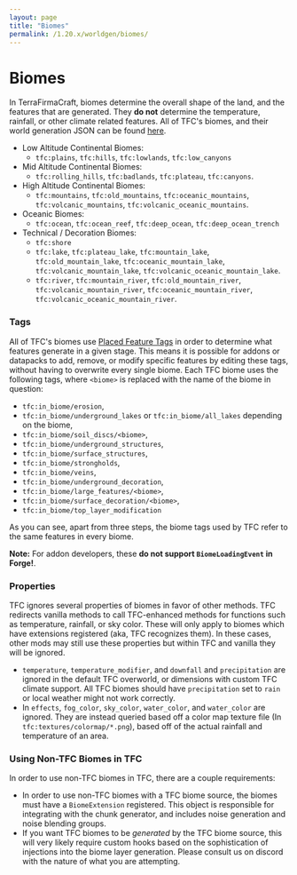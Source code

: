 ```yaml
---
layout: page
title: "Biomes"
permalink: /1.20.x/worldgen/biomes/
---
```


# Biomes

In TerraFirmaCraft, biomes determine the overall shape of the land, and the features that are generated. They **do not** determine the temperature, rainfall, or other climate related features. All of TFC's biomes, and their world generation JSON can be found [here](https://github.com/TerraFirmaCraft/TerraFirmaCraft/tree/1.20.x/src/main/resources/data/tfc/worldgen/biome).

- Low Altitude Continental Biomes:
  - `tfc:plains`, `tfc:hills`, `tfc:lowlands`, `tfc:low_canyons`
- Mid Altitude Continental Biomes:
  - `tfc:rolling_hills`, `tfc:badlands`, `tfc:plateau`, `tfc:canyons`.
- High Altitude Continental Biomes:
  - `tfc:mountains`, `tfc:old_mountains`, `tfc:oceanic_mountains`, `tfc:volcanic_mountains`, `tfc:volcanic_oceanic_mountains`.
- Oceanic Biomes:
  - `tfc:ocean`, `tfc:ocean_reef`, `tfc:deep_ocean`, `tfc:deep_ocean_trench`
- Technical / Decoration Biomes:
  - `tfc:shore`
  - `tfc:lake`, `tfc:plateau_lake`, `tfc:mountain_lake`, `tfc:old_mountain_lake`, `tfc:oceanic_mountain_lake`, `tfc:volcanic_mountain_lake`, `tfc:volcanic_oceanic_mountain_lake`.
  - `tfc:river`, `tfc:mountain_river`, `tfc:old_mountain_river`, `tfc:volcanic_mountain_river`, `tfc:oceanic_mountain_river`, `tfc:volcanic_oceanic_mountain_river`.


### Tags

All of TFC's biomes use [Placed Feature Tags](../tags/#placed-feature-tags) in order to determine what features generate in a given stage. This means it is possible for addons or datapacks to add, remove, or modify specific features by editing these tags, without having to overwrite every single biome. Each TFC biome uses the following tags, where `<biome>` is replaced with the name of the biome in question:

- `tfc:in_biome/erosion`,
- `tfc:in_biome/underground_lakes` or `tfc:in_biome/all_lakes` depending on the biome,
- `tfc:in_biome/soil_discs/<biome>`,
- `tfc:in_biome/underground_structures`,
- `tfc:in_biome/surface_structures`,
- `tfc:in_biome/strongholds`,
- `tfc:in_biome/veins`,
- `tfc:in_biome/underground_decoration`,
- `tfc:in_biome/large_features/<biome>`,
- `tfc:in_biome/surface_decoration/<biome>`,
- `tfc:in_biome/top_layer_modification`

As you can see, apart from three steps, the biome tags used by TFC refer to the same features in every biome.

**Note:** For addon developers, these **do not support `BiomeLoadingEvent` in Forge!**.

### Properties

TFC ignores several properties of biomes in favor of other methods. TFC redirects vanilla methods to call TFC-enhanced methods for functions such as temperature, rainfall, or sky color. These will only apply to biomes which have extensions registered (aka, TFC recognizes them). In these cases, other mods may still use these properties but within TFC and vanilla they will be ignored.

- `temperature`, `temperature_modifier`, and `downfall` and `precipitation` are ignored in the default TFC overworld, or dimensions with custom TFC climate support. All TFC biomes should have `precipitation` set to `rain` or local weather might not work correctly.
- In `effects`, `fog_color`, `sky_color`, `water_color`, and `water_color` are ignored. They are instead queried based off a color map texture file (In `tfc:textures/colormap/*.png`), based off of the actual rainfall and temperature of an area.

### Using Non-TFC Biomes in TFC

In order to use non-TFC biomes in TFC, there are a couple requirements:

- In order to use non-TFC biomes with a TFC biome source, the biomes must have a `BiomeExtension` registered. This object is responsible for integrating with the chunk generator, and includes noise generation and noise blending groups.
- If you want TFC biomes to be *generated* by the TFC biome source, this will very likely require custom hooks based on the sophistication of injections into the biome layer generation. Please consult us on discord with the nature of what you are attempting.
